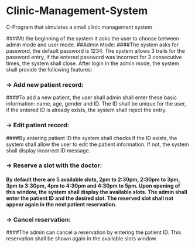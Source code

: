 # Clinic-Management-System
C-Program that simulates a small clinic management system 

####At the beginning of the system it asks the user to choose between admin mode and user mode.
##Admin Mode:
####The system asks for password, the default password is 1234. The system allows 3 trails for the password entry, if the entered password was incorrect for 3 consecutive times, the system shall close. After login in the admin mode, the system shall provide the following features:
### **-> Add new patient record:**
####To add a new patient, the user shall admin shall enter these basic information: name, age, gender and ID. The ID shall be unique for the user, if the entered ID is already exists, the system shall reject the entry.
### **-> Edit patient record:**
####By entering patient ID the system shall checks if the ID exists, the system shall allow the user to edit the patient information. If not, the system shall display incorrect ID message.
### **-> Reserve a slot with the doctor:**
#### By default there are 5 available slots, 2pm to 2:30pm, 2:30pm to 3pm, 3pm to 3:30pm, 4pm to 4:30pm and 4:30pm to 5pm. Upon opening of this window, the system shall display the available slots. The admin shall enter the patient ID and the desired slot. The reserved slot shall not appear again in the next patient reservation.
### **-> Cancel reservation:**
####The admin can cancel a reservation by entering the patient ID. This reservation shall be shown again in the available slots window.

